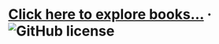 
# [Click here to explore books...](https://pratikh.github.io/gutendex-books) &middot; ![GitHub license](https://img.shields.io/badge/license-MIT-blue.svg)
